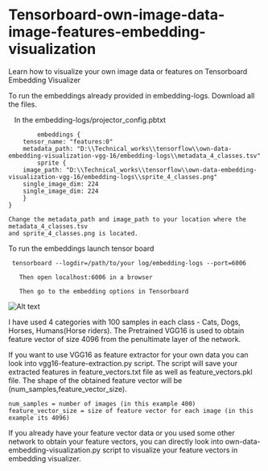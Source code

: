 # Tensorboard-own-image-data-image-features-embedding-visualization
Learn how to visualize your own image data or features on Tensorboard Embedding Visualizer

To run the embeddings already provided in embedding-logs. Download all the files.

    In the embedding-logs/projector_config.pbtxt 
       
            embeddings {
        tensor_name: "features:0"
        metadata_path: "D:\\Technical_works\\tensorflow\\own-data-embedding-visualization-vgg-16/embedding-logs\\metadata_4_classes.tsv"
            sprite {
        image_path: "D:\\Technical_works\\tensorflow\\own-data-embedding-visualization-vgg-16/embedding-logs\\sprite_4_classes.png"
        single_image_dim: 224
        single_image_dim: 224
        }
    }
    
    Change the metadata_path and image_path to your location where the metadata_4_classes.tsv
    and sprite_4_classes.png is located.
    
    
To run the embeddings launch tensor board 

     tensorboard --logdir=/path/to/your log/embedding-logs --port=6006
     
       Then open localhost:6006 in a browser
       
       Then go to the embedding options in Tensorboard
       
![Alt text]( https://github.com/anujshah1003/Tensorboard-own-image-data-image-features-embedding-visualization/blob/master/tensorboard.PNG?raw=true "tensorboard")

I have used 4 categories with 100 samples in each class - Cats, Dogs, Horses, Humans(Horse riders).
The Pretrained VGG16 is used to obtain feature vector of size 4096 from the penultimate layer of the network.

If you want to use VGG16 as feature extractor for your own data you can look into vgg16-feature-extraction.py script.
The script will save your extracted features in feature_vectors.txt file as well as feature_vectors.pkl file. The shape of the obtained feature vector will be (num_samples,feature_vector_size).

    num_samples = number of images (in this example 400)
    feature_vector_size = size of feature vector for each image (in this example its 4096)
    
If you already have your feature vector data or you used some other network to obtain your feature vectors, you can directly look into 
own-data-embedding-visualization.py script to visualize your feature vectors in embedding visualizer.
